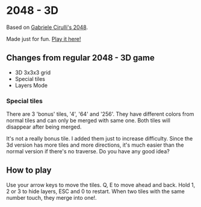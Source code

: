 # 2048 - 3D
Based on [Gabriele Cirulli's 2048](http://gabrielecirulli.github.io/2048/).

Made just for fun. [Play it here!](http://thereal23.github.io/2048-3D/)

## Changes from regular 2048 - 3D game

* 3D 3x3x3 grid
* Special tiles
* Layers Mode

### Special tiles

There are 3 'bonus' tiles, '4', '64' and '256'. They have different colors from normal tiles and can only be merged with same one. Both tiles will disappear after being merged.

It's not a really bonus tile. I added them just to increase difficulty. Since the 3d version has more tiles and more directions, it's much easier than the normal version if there's no traverse. Do you have any good idea?

## How to play

Use your arrow keys to move the tiles. Q, E to move ahead and back. Hold 1, 2 or 3 to hide layers, ESC and 0 to restart. When two tiles with the same number touch, they merge into one!.
